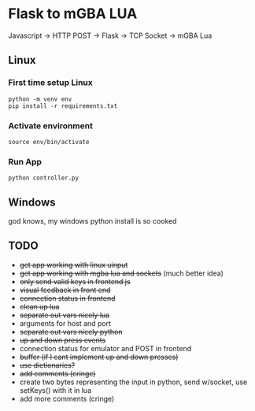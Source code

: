 # Flask to mGBA LUA

Javascript -> HTTP POST -> Flask -> TCP Socket -> mGBA Lua

## Linux

### First time setup Linux

```
python -m venv env
pip install -r requirements.txt
```

### Activate environment

```
source env/bin/activate
```

### Run App

`python controller.py`

## Windows

god knows, my windows python install is so cooked

## TODO

* ~~get app working with linux uinput~~
* ~~get app working with mgba lua and sockets~~ (much better idea)
* ~~only send valid keys in frontend js~~
* ~~visual feedback in front end~~
* ~~connection status in frontend~~
* ~~clean up lua~~
* ~~separate out vars nicely lua~~
* arguments for host and port
* ~~separate out vars nicely python~~
* ~~up and down press events~~
* connection status for emulator and POST in frontend
* ~~buffer (if I cant implement up and down presses)~~
* ~~use dictionaries?~~
* ~~add comments (cringe)~~
* create two bytes representing the input in python, send w/socket, use setKeys() with it in lua
* add more comments (cringe)


